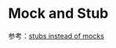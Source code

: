 # Mock and Stub

参考：[stubs instead of mocks](https://martinfowler.com/articles/mocksArentStubs.html)
